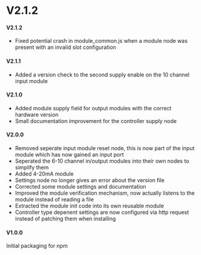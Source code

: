 # V2.1.2

#### V2.1.2
- Fixed potential crash in module_common.js when a module node was present with an invalid slot configuration

#### V2.1.1
- Added a version check to the second supply enable on the 10 channel input module

#### V2.1.0
- Added module supply field for output modules with the correct hardware version
- Small documentation improvement for the controller supply node

#### V2.0.0
- Removed seperate input module reset node, this is now part of the input module which has now gained an input port
- Seperated the 6-10 channel in/output modules into their own nodes to simplify them
- Added 4-20mA module
- Settings node no longer gives an error about the version file
- Corrected some module settings and documentation
- Improved the module verification mechanism, now actually listens to the module instead of reading a file
- Extracted the module init code into its own reusable module
- Controller type depenent settings are now configured via http request instead of patching them when installing

#### V1.0.0
Initial packaging for npm